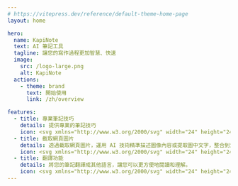 ```yaml
---
# https://vitepress.dev/reference/default-theme-home-page
layout: home

hero:
  name: KapiNote
  text: AI 筆記工具
  tagline: 讓您的寫作過程更加智慧、快速
  image:
    src: /logo-large.png
    alt: KapiNote
  actions:
    - theme: brand
      text: 開始使用
      link: /zh/overview

features:
  - title: 專業筆記技巧
    details: 提供專業的筆記技巧
    icon: <svg xmlns="http://www.w3.org/2000/svg" width="24" height="24" viewBox="0 0 24 24" fill="none" stroke="currentColor" stroke-width="2" stroke-linecap="round" stroke-linejoin="round" class="lucide lucide-pencil"><path d="M21.174 6.812a1 1 0 0 0-3.986-3.987L3.842 16.174a2 2 0 0 0-.5.83l-1.321 4.352a.5.5 0 0 0 .623.622l4.353-1.32a2 2 0 0 0 .83-.497z"/><path d="m15 5 4 4"/></svg>
  - title: 截取網頁圖片
    details: 透過截取網頁圖片，運用 AI 技術精準描述圖像內容或提取圖中文字，整合到您的筆記中。
    icon: <svg xmlns="http://www.w3.org/2000/svg" width="24" height="24" viewBox="0 0 24 24" fill="none" stroke="currentColor" stroke-width="2" stroke-linecap="round" stroke-linejoin="round" class="lucide lucide-scan"><path d="M3 7V5a2 2 0 0 1 2-2h2"/><path d="M17 3h2a2 2 0 0 1 2 2v2"/><path d="M21 17v2a2 2 0 0 1-2 2h-2"/><path d="M7 21H5a2 2 0 0 1-2-2v-2"/></svg>
  - title: 翻譯功能
    details: 將您的筆記翻譯成其他語言，讓您可以更方便地閱讀和理解。
    icon: <svg xmlns="http://www.w3.org/2000/svg" width="24" height="24" viewBox="0 0 24 24" fill="none" stroke="currentColor" stroke-width="2" stroke-linecap="round" stroke-linejoin="round" class="lucide lucide-languages"><path d="m5 8 6 6"/><path d="m4 14 6-6 2-3"/><path d="M2 5h12"/><path d="M7 2h1"/><path d="m22 22-5-10-5 10"/><path d="M14 18h6"/></svg>
---
```

